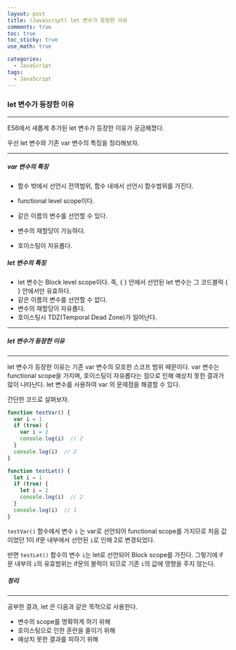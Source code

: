 ```yaml
---
layout: post
title: (Javascript) let 변수가 등장한 이유
comments: true
toc: true
toc_sticky: true
use_math: true

categories:
  - JavaScript
tags:
  - JavaScript
---
```




### let 변수가 등장한 이유

---



ES6에서 새롭게 추가된 let 변수가 등장한 이유가 궁금해졌다. 

우선 let 변수와 기존 var 변수의 특징을 정리해보자.



---

##### var 변수의 특징

- 함수 밖에서 선언시 전역범위, 함수 내에서 선언시 함수범위를 가진다.

- functional level scope이다.

- 같은 이름의 변수를 선언할 수 있다.

- 변수의 재할당이 가능하다.

- 호이스팅이 자유롭다.


##### let 변수의 특징

* let 변수는 Block level scope이다. 즉, { } 안에서 선언된 let 변수는 그 코드블럭 { } 안에서만 유효하다.
* 같은 이름의 변수를 선언할 수 없다. 
* 변수의 재할당이 자유롭다.
* 호이스팅시 TDZ(Temporal Dead Zone)가 일어난다.

---





##### let 변수가 등장한 이유

---

let 변수가 등장한 이유는 기존 var 변수의 모호한 스코프 범위 때문이다. var 변수는 functional scope을 가지며, 호이스팅이 자유롭다는 점으로 인해 예상치 못한 결과가 많이 나타난다. let 변수를 사용하여 var 의 문제점을 해결할 수 있다.

간단한 코드로 살펴보자.

```javascript
function testVar() {
  var i = 1
  if (true) {
    var i = 2
    console.log(i)  // 2
  }
  console.log(i)  // 2
}

function testLet() {
  let i = 1
  if (true) {
    let i = 2
    console.log(i)  // 2
  }
  console.log(i)  // 1
}
```

`testVar()` 함수에서 변수 `i` 는 var로 선언되어 functional scope를 가지므로 처음 값이었던 1이 if문 내부에서 선언된 `i`로 인해 2로 변경되었다.

반면 `testLet()` 함수의 변수 `i`는 let로 선언되어 Block scope를 가진다. 그렇기에 if문 내부의 `i`의 유효범위는 if문의 블럭이 되므로 기존 `i`의 값에 영향을 주지 않는다.



##### 정리

---

공부한 결과, let 은 다음과 같은 목적으로 사용한다.

* 변수의 scope를 명확하게 하기 위해
* 호이스팅으로 인한 혼란을 줄이기 위해
* 예상치 못한 결과를 피하기 위해

